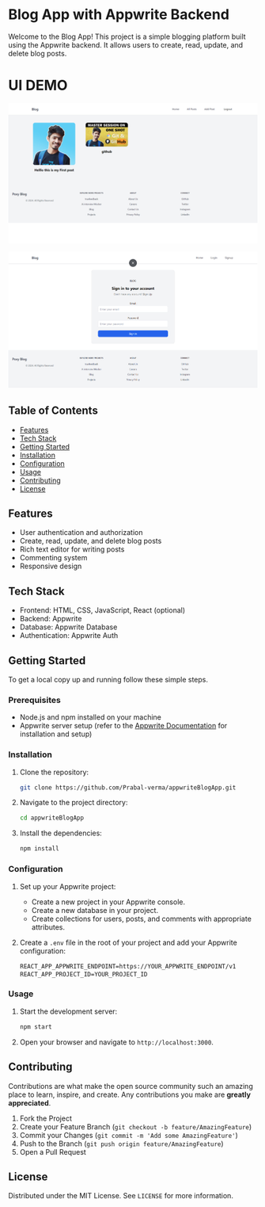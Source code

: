 
# Blog App with Appwrite Backend

Welcome to the Blog App! This project is a simple blogging platform built using the Appwrite backend. It allows users to create, read, update, and delete blog posts.

# UI DEMO

![image](./image.png "Title")

![image](./image2.png "Title")

## Table of Contents

- [Features](#features)
- [Tech Stack](#tech-stack)
- [Getting Started](#getting-started)
- [Installation](#installation)
- [Configuration](#configuration)
- [Usage](#usage)
- [Contributing](#contributing)
- [License](#license)

## Features

- User authentication and authorization
- Create, read, update, and delete blog posts
- Rich text editor for writing posts
- Commenting system
- Responsive design

## Tech Stack

- Frontend: HTML, CSS, JavaScript, React (optional)
- Backend: Appwrite
- Database: Appwrite Database
- Authentication: Appwrite Auth

## Getting Started

To get a local copy up and running follow these simple steps.

### Prerequisites

- Node.js and npm installed on your machine
- Appwrite server setup (refer to the [Appwrite Documentation](https://appwrite.io/docs) for installation and setup)

### Installation

1. Clone the repository:
    ```sh
    git clone https://github.com/Prabal-verma/appwriteBlogApp.git
    ```

2. Navigate to the project directory:
    ```sh
    cd appwriteBlogApp
    ```

3. Install the dependencies:
    ```sh
    npm install
    ```

### Configuration

1. Set up your Appwrite project:
    - Create a new project in your Appwrite console.
    - Create a new database in your project.
    - Create collections for users, posts, and comments with appropriate attributes.

2. Create a `.env` file in the root of your project and add your Appwrite configuration:
    ```env
    REACT_APP_APPWRITE_ENDPOINT=https://YOUR_APPWRITE_ENDPOINT/v1
    REACT_APP_PROJECT_ID=YOUR_PROJECT_ID
    ```

### Usage

1. Start the development server:
    ```sh
    npm start
    ```

2. Open your browser and navigate to `http://localhost:3000`.

## Contributing

Contributions are what make the open source community such an amazing place to learn, inspire, and create. Any contributions you make are **greatly appreciated**.

1. Fork the Project
2. Create your Feature Branch (`git checkout -b feature/AmazingFeature`)
3. Commit your Changes (`git commit -m 'Add some AmazingFeature'`)
4. Push to the Branch (`git push origin feature/AmazingFeature`)
5. Open a Pull Request

## License

Distributed under the MIT License. See `LICENSE` for more information.
